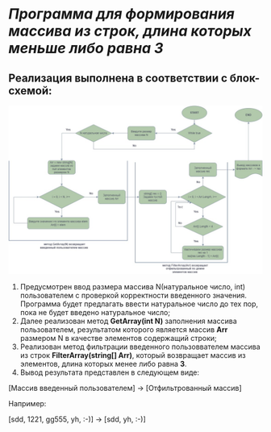 # *Программа для формирования массива из строк, длина которых меньше либо равна 3*

## Реализация выполнена в соответствии с блок-схемой:
![Блок-схема](Blockscheme.jpg)

1. Предусмотрен ввод размера массива N(натуральное число, int) пользователем с проверкой корректности введенного значения. Программа будет предлагать ввести натуральное число до тех пор, пока не будет введено натуральное число;
2. Далее реализован метод **GetArray(int N)** заполнения массива пользователем, результатом которого является массив **Arr** размером N в качестве элементов содержащий строки;
3. Реализован метод фильтрации введенного пользоввателем массива из строк **FilterArray(string[] Arr)**, который возвращает массив из элементов, длина которых менее либо равна **3**.
4. Вывод результата представлен в следующем виде:

[Массив введенный пользователем] -> [Отфильтрованный массив]

Например:

[sdd, 1221, gg555, yh, :-)] -> [sdd, yh, :-)]